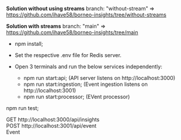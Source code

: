 **Solution without using streams** branch: "without-stream" => https://github.com/ihave58/borneo-insights/tree/without-streams

**Solution with streams** branch: "main" => https://github.com/ihave58/borneo-insights/tree/main


- npm install;
- Set the respective .env file for Redis server.
- Open 3 terminals and run the below services independently:

  - npm run start:api; (API server listens on http://localhost:3000)<br />
  - npm run start:ingestion; (Event ingestion listens on http://localhost:3001)<br />
  - npm run start:processor; (EVent processor)<br />

npm run test;<br />

GET http://localhost:3000/api/insights<br />
POST http://localhost:3001/api/event<br /> Event
